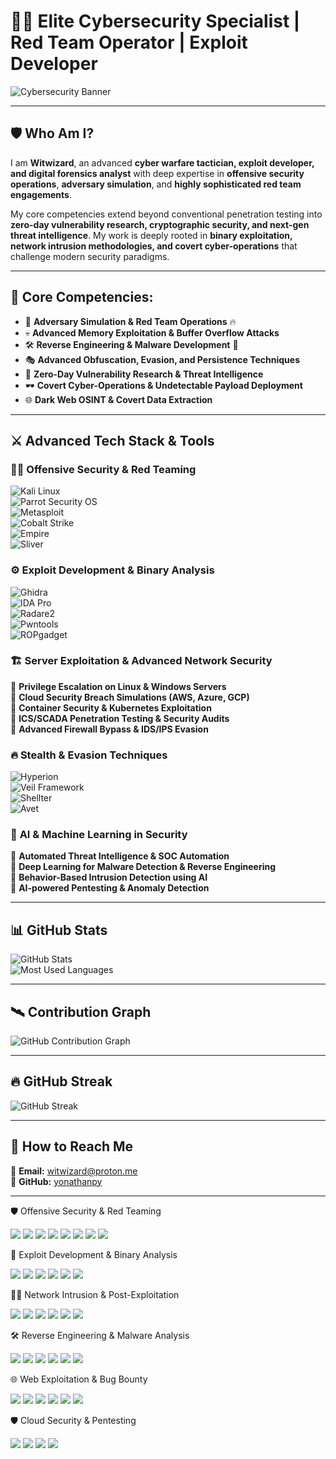 # 🕵️‍♂️ **Elite Cybersecurity Specialist | Red Team Operator | Exploit Developer**

![Cybersecurity Banner](https://raw.githubusercontent.com/yonathanpy/about-me/refs/heads/main/DALL%C2%B7E%202025-02-20%2014.35.33%20-%20A%20highly%20advanced%2C%20ultra-futuristic%20cybersecurity-themed%20banner%20featuring%20a%20hooded%20hacker%20in%20a%20dark%2C%20neon-lit%20environment.%20The%20scene%20includes%20high-tec.webp)

---

## 🛡️ **Who Am I?**  

I am **Witwizard**, an advanced **cyber warfare tactician, exploit developer, and digital forensics analyst** with deep expertise in **offensive security operations**, **adversary simulation**, and **highly sophisticated red team engagements**.  

My core competencies extend beyond conventional penetration testing into **zero-day vulnerability research, cryptographic security, and next-gen threat intelligence**. My work is deeply rooted in **binary exploitation, network intrusion methodologies, and covert cyber-operations** that challenge modern security paradigms.  

---

## 🚀 **Core Competencies:**  

- 🎯 **Adversary Simulation & Red Team Operations** 🔥  
- 💀 **Advanced Memory Exploitation & Buffer Overflow Attacks**  
- 🛠 **Reverse Engineering & Malware Development** 🔬  
- 🎭 **Advanced Obfuscation, Evasion, and Persistence Techniques**  
- 🚨 **Zero-Day Vulnerability Research & Threat Intelligence**  
- 🕶 **Covert Cyber-Operations & Undetectable Payload Deployment**  
- 🌐 **Dark Web OSINT & Covert Data Extraction**  

---

## ⚔️ **Advanced Tech Stack & Tools**  

### 🏴‍☠️ **Offensive Security & Red Teaming**  
![Kali Linux](https://img.shields.io/badge/Kali_Linux-00588C?style=for-the-badge&logo=kali-linux&logoColor=white)  
![Parrot Security OS](https://img.shields.io/badge/Parrot_Security-009E60?style=for-the-badge&logo=parrot-security&logoColor=white)  
![Metasploit](https://img.shields.io/badge/Metasploit-316192?style=for-the-badge&logo=metasploit&logoColor=white)  
![Cobalt Strike](https://img.shields.io/badge/Cobalt_Strike-FF4500?style=for-the-badge&logoColor=white)  
![Empire](https://img.shields.io/badge/Empire-800080?style=for-the-badge&logoColor=white)  
![Sliver](https://img.shields.io/badge/Sliver-000000?style=for-the-badge&logoColor=white)  

### ⚙️ **Exploit Development & Binary Analysis**  
![Ghidra](https://img.shields.io/badge/Ghidra-FF4500?style=for-the-badge&logoColor=white)  
![IDA Pro](https://img.shields.io/badge/IDA_Pro-333333?style=for-the-badge&logoColor=white)  
![Radare2](https://img.shields.io/badge/Radare2-800080?style=for-the-badge&logoColor=white)  
![Pwntools](https://img.shields.io/badge/Pwntools-1E90FF?style=for-the-badge&logoColor=white)  
![ROPgadget](https://img.shields.io/badge/ROPgadget-FF6347?style=for-the-badge&logoColor=white)  

### 🏗 **Server Exploitation & Advanced Network Security**  
🔹 **Privilege Escalation on Linux & Windows Servers**  
🔹 **Cloud Security Breach Simulations (AWS, Azure, GCP)**  
🔹 **Container Security & Kubernetes Exploitation**  
🔹 **ICS/SCADA Penetration Testing & Security Audits**  
🔹 **Advanced Firewall Bypass & IDS/IPS Evasion**  

### 🔥 **Stealth & Evasion Techniques**  
![Hyperion](https://img.shields.io/badge/Hyperion-7A0AFA?style=for-the-badge&logoColor=white)  
![Veil Framework](https://img.shields.io/badge/Veil-FF6347?style=for-the-badge&logoColor=white)  
![Shellter](https://img.shields.io/badge/Shellter-008000?style=for-the-badge&logoColor=white)  
![Avet](https://img.shields.io/badge/Avet-1E90FF?style=for-the-badge&logoColor=white)  

### 🤖 **AI & Machine Learning in Security**  
🔹 **Automated Threat Intelligence & SOC Automation**  
🔹 **Deep Learning for Malware Detection & Reverse Engineering**  
🔹 **Behavior-Based Intrusion Detection using AI**  
🔹 **AI-powered Pentesting & Anomaly Detection**  

---

## 📊 **GitHub Stats**  

![GitHub Stats](https://github-readme-stats.vercel.app/api?username=yonathanpy&theme=radical&show_icons=true&count_private=true)  
![Most Used Languages](https://github-readme-stats.vercel.app/api/top-langs/?username=yonathanpy&layout=compact&theme=radical)  

---

## 🛰️ **Contribution Graph**  

![GitHub Contribution Graph](https://github-readme-activity-graph.vercel.app/graph?username=yonathanpy&theme=react-dark)  

---

## 🔥 **GitHub Streak**  

![GitHub Streak](https://streak-stats.demolab.com?user=yonathanpy&theme=radical&hide_border=true)  

---

## 📡 **How to Reach Me**  

📧 **Email:** witwizard@proton.me  
🔗 **GitHub:** [yonathanpy](https://github.com/yonathanpy)  

---
🛡 Offensive Security & Red Teaming
<p align="left"> <img src="https://img.shields.io/badge/Kali_Linux-Blue?style=for-the-badge&logo=kali-linux&logoColor=white" /> <img src="https://img.shields.io/badge/Parrot_Security-Green?style=for-the-badge&logo=linux&logoColor=white" /> <img src="https://img.shields.io/badge/Metasploit-DarkBlue?style=for-the-badge&logo=linux&logoColor=white" /> <img src="https://img.shields.io/badge/Cobalt_Strike-Red?style=for-the-badge&logo=linux&logoColor=white" /> <img src="https://img.shields.io/badge/Empire-Purple?style=for-the-badge&logo=linux&logoColor=white" /> <img src="https://img.shields.io/badge/Sliver-Black?style=for-the-badge&logo=linux&logoColor=white" /> <img src="https://img.shields.io/badge/NimPlant-Gray?style=for-the-badge&logo=linux&logoColor=white" /> <img src="https://img.shields.io/badge/Havoc-Yellow?style=for-the-badge&logo=linux&logoColor=white" /> </p>
🔬 Exploit Development & Binary Analysis
<p align="left"> <img src="https://img.shields.io/badge/Ghidra-Orange?style=for-the-badge&logo=oracle&logoColor=white" /> <img src="https://img.shields.io/badge/IDA_Pro-Grey?style=for-the-badge&logo=linux&logoColor=white" /> <img src="https://img.shields.io/badge/Radare2-Purple?style=for-the-badge&logo=linux&logoColor=white" /> <img src="https://img.shields.io/badge/Pwntools-Blue?style=for-the-badge&logo=python&logoColor=white" /> <img src="https://img.shields.io/badge/x86_Assembly-Red?style=for-the-badge&logo=intel&logoColor=white" /> <img src="https://img.shields.io/badge/ROPgadget-Green?style=for-the-badge&logo=linux&logoColor=white" /> </p>
🏴‍☠️ Network Intrusion & Post-Exploitation
<p align="left"> <img src="https://img.shields.io/badge/Impacket-Black?style=for-the-badge&logo=python&logoColor=white" /> <img src="https://img.shields.io/badge/Responder-Red?style=for-the-badge&logo=linux&logoColor=white" /> <img src="https://img.shields.io/badge/BloodHound-Green?style=for-the-badge&logo=neo4j&logoColor=white" /> <img src="https://img.shields.io/badge/SharpHound-Blue?style=for-the-badge&logo=windows&logoColor=white" /> <img src="https://img.shields.io/badge/Mimikatz-Purple?style=for-the-badge&logo=windows&logoColor=white" /> <img src="https://img.shields.io/badge/CrackMapExec-Gray?style=for-the-badge&logo=linux&logoColor=white" /> </p>
🛠 Reverse Engineering & Malware Analysis
<p align="left"> <img src="https://img.shields.io/badge/x64dbg-DarkBlue?style=for-the-badge&logo=windows&logoColor=white" /> <img src="https://img.shields.io/badge/OllyDbg-Black?style=for-the-badge&logo=linux&logoColor=white" /> <img src="https://img.shields.io/badge/Hopper-Orange?style=for-the-badge&logo=linux&logoColor=white" /> <img src="https://img.shields.io/badge/Cutter-Red?style=for-the-badge&logo=linux&logoColor=white" /> <img src="https://img.shields.io/badge/DIE-(Detect_It_Easy)-Green?style=for-the-badge&logo=linux&logoColor=white" /> <img src="https://img.shields.io/badge/PEStudio-Yellow?style=for-the-badge&logo=windows&logoColor=white" /> </p>
🌐 Web Exploitation & Bug Bounty
<p align="left"> <img src="https://img.shields.io/badge/Burp_Suite-Orange?style=for-the-badge&logo=burp-suite&logoColor=white" /> <img src="https://img.shields.io/badge/SQLmap-Red?style=for-the-badge&logo=linux&logoColor=white" /> <img src="https://img.shields.io/badge/XSS_Hunter-Green?style=for-the-badge&logo=linux&logoColor=white" /> <img src="https://img.shields.io/badge/Nuclei-Blue?style=for-the-badge&logo=linux&logoColor=white" /> <img src="https://img.shields.io/badge/Subfinder-Purple?style=for-the-badge&logo=linux&logoColor=white" /> <img src="https://img.shields.io/badge/DirSearch-Grey?style=for-the-badge&logo=linux&logoColor=white" /> </p>
🛡 Cloud Security & Pentesting
<p align="left"> <img src="https://img.shields.io/badge/AWS_Security-Black?style=for-the-badge&logo=amazon&logoColor=white" /> <img src="https://img.shields.io/badge/Azure_Pentest-Blue?style=for-the-badge&logo=microsoft-azure&logoColor=white" /> <img src="https://img.shields.io/badge/GCP_Security-Yellow?style=for-the-badge&logo=google-cloud&logoColor=white" /> <img src="https://img.shields.io/badge/Kubernetes_Security-Cyan?style=for-the-badge&logo=kubernetes&logoColor=white" /> </p>
